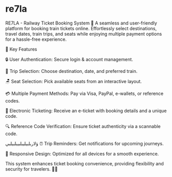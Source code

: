 # re7la

RE7LA - Railway Ticket Booking System 🚆
A seamless and user-friendly platform for booking train tickets online.
Effortlessly select destinations, travel dates, train trips, and seats while enjoying multiple payment options for a hassle-free experience.


🚀 Key Features

🔒 User Authentication: Secure login & account management.

📅 Trip Selection: Choose destination, date, and preferred train.

🪑 Seat Selection: Pick available seats from an interactive layout.

💳 Multiple Payment Methods: Pay via Visa, PayPal, e-wallets, or reference codes.

🎫 Electronic Ticketing: Receive an e-ticket with booking details and a unique code.

🔍 Reference Code Verification: Ensure ticket authenticity via a scannable code.


ؤلاربلبيليبلبيبلبيلبي
⏰ Trip Reminders: Get notifications for upcoming journeys.

📱 Responsive Design: Optimized for all devices for a smooth experience.

This system enhances ticket booking convenience, providing flexibility and security for travelers. 🚄✨

